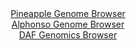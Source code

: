 <div id="Pineapple_Genome_Browser" align="center">
  <a href="https://igv.org/app/?sessionURL=blob:zZRtb9xEEMe_y75AIPlhn9c.6YSOUAiigNT0CEpVnWa94zsL22vsvbs2Ub47kzYF8a4oEkTyC3t2dvyf_c1_79gJ56WLI1sxWQhTCMEythzi.QqGqcefYcCFrVroF8zYjC3OODbIVneshSXB9tVL2nlIaVpWZdmlKR9g3MdiUTlM.RKP6YCUl8sCBriNI5yXoolDeRH7HnycIcV5Kb.Z4RTLbn_Kz.hhmgqSogpTBkhQQj8d4rjEcsJxvztT.d2n0G6PYxxwNxz71H3QsyN5JDkULXz9W74ZbvNNv49zlw7DenN9pfPLnzYX.dXlRhr7xceEixkDjqmDfr358YfNr.rF9uZ7e3Gz_eXyemuvS8ml5kbW5T8bKhdVUjea_vjHEZf0WO1bSLj.tOU158IoffO49uLd1M24rC3XFeePwatuP2K4RAgEYn2If1V6WIB0nHEdUCjfCC04N02lBNTBcI_eUCGNlW9d7RuwFVIj4EJtVcCgaFWo4DQAEe3GgO.eMSx6umcCzHLzVGBtUxvvdQtNW_MgrQ6.MtJZ7ZR03kKreR0kNrKSvILKchmcaRvjpAhcELD7jPWxOZLzWHOY3UrwTHGbGWnzh1dRZZzXhHWOHVu9eZuxNEPzO6W_uWPp_UT.ZMtDlw9WzVicSSpb5TXnTtS1NNqRgFrcZ3fsOPf_2Ux8t31VOy43Utpd2_WJ7pKwW8ZpKWAci1PTFvvbZzIETjx5CJTgBN0YFA0GI7RFbsmeXgnvhEXlGh1q9N64NlipbAgGLXhUla08Vo7A0SF9cAgR.pyz.z98_jm6iuSfi7mdejLXRtP1qx1AcITM13XwoQ0E2WpeBQMVl9wAha0H22KtjLZCWmxdo2piTpT.HdM2zgMkyqcIfT76.wRzB2OiwKlbOt_1XXp_Tfjjma2EpOHLWBP7SL5n895_yTOeCcO_.vs6UPdv7_8E">Pineapple Genome Browser</a>
</div>
<div id="Alphonso_Genome_Browser" align="center">
  <a href="https://igv.org/app/?sessionURL=blob:zZRtb9xEEMe_y75AIPlhn9c.6YSOUAiigNT0CEpVnWa94zsL22vsvbs2Ub47kzYF8a4oEkTyC3t2dvyf_c1_79gJ56WLI1sxWQhTCMEythzi.QqGqcefYcCFrVroF8zYjC3OODbIVneshSXB9tVL2nlIaVpWZdmlKR9g3MdiUTlM.RKP6YCUl8sCBriNI5yXoolDeRH7HnycIcV5Kb.Z4RTLbn_Kz.hhmgqSogpTBkhQQj8d4rjEcsJxvztT.d2n0G6PYxxwNxz71H3QsyN5JDkULXz9W74ZbvNNv49zlw7DenN9pfPLnzYX.dXlRhr7xceEixkDjqmDfr358YfNr.rF9uZ7e3Gz_eXyemuvS8ml5kbW5T8bKhdVUjea_vjHEZf0WO1bSLj.tOU158IoffO49uLd1M24rC3XFeePwatuP2K4RAgEYn2If1V6WIB0nHEdUCjfCC04N02lBNTBcI_eUCGNlW9d7RuwFVIj4EJtVcCgaFWo4DQAEe3GgO.eMSx6umcCzHLzVGBtUxvvdQtNW_MgrQ6.MtJZ7ZR03kKreR0kNrKSvILKchmcaRvjpAhcELD7jPWxOZLzWHOY3UrwTHGbGWnzh1dRZZzXhHWOHVu9eZuxNEPzO6W_uWPp_UT.ZMtDlw9WzVicSSpb5TXnTtS1NNqRgFrcZ3fsOPf_2Ux8t31VOy43Utpd2_WJ7pKwW8ZpKWAci1PTFvvbZzIETjx5CJTgBN0YFA0GI7RFbsmeXgnvhEXlGh1q9N64NlipbAgGLXhUla08Vo7A0SF9cAgR.pyz.z98_jm6iuSfi7mdejLXRtP1qx1AcITM13XwoQ0E2WpeBQMVl9wAha0H22KtjLZCWmxdo2piTpT.HdM2zgMkyqcIfT76.wRzB2OiwKlbOt_1XXp_Tfjjma2EpOHLWBP7SL5n895_yTOeCcO_.vs6UPdv7_8E">Alphonso Genome Browser</a>
</div>


<div id="DAF_Genomics_Browser" align="center">
  <a href="https://ink-blot.github.io/?sessionURL=blob:tZFra9swFIb_i6D95KvsOLEhDK.XLGSXNonntKWEE1uOvVmSK8lz0pD_XuF2DDbKGHQgCYlzeV.d54B.ECErzlCEsOUOLNdFBpIl7xZAm5p8BkokigqoJTGQIAURhGUERQdUgFSQzD_qylKpRka2nUNhbgnjtMqkJT0LGlPyVpVEp5rYAgqPnEEnrYxTnazAhropOZPchiwjUpqO3RC2XXegj5.xdd.SrGlbq6pXXWsT2lhuFaDdViwnu78Y.Q_KelXv4nQR9_Uzsp_m43g2jb96F8ntJDi7Tb58SJMgPV1UWwaqFWQ8T75tmpEXfNpMVif4ctmly8eH5c31bnPFnBPv_PRi11SCyLE7dENv4OEwREcD1TxrNQSUlcKNXN8Y4pGBfd98uXqDQE9B8ApFd_cGUgKy7zr97oDUvtGokCQPbU_NQFzkRKDIDB1HS4R44A99Jwzdo3FArajfmOVlMg.HDo4xDqwNUK1fVHU_QC30Z_CtQP7WWe9_BTV9P.KhaEfXN.xstZ9d7SdBtzqfCJomr2Ay0KvfKrigoHTo.fkCBWqtRglTv6h4x_vjEw--">DAF Genomics Browser</a>
</div>
